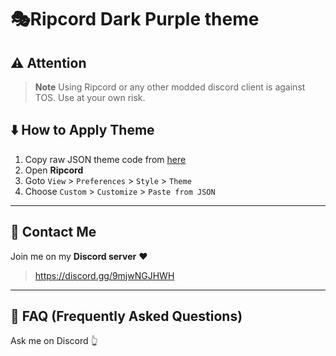 # 🎭Ripcord Dark Purple theme

## ⚠️ Attention
> **Note**
> Using Ripcord or any other modded discord client is against TOS. Use at your own risk.

## ⬇️ How to Apply Theme
1. Copy raw JSON theme code from [here](https://github.com/cool-dev-code/Ripcord-Themes/blob/main/theme.JSON)
2. Open **Ripcord**
3. Goto `View` > `Preferences` > `Style` > `Theme`
4. Choose `Custom` > `Customize` > `Paste from JSON`

---
## 💬 Contact Me
Join me on my **Discord server** ❤️
> https://discord.gg/9mjwNGJHWH
---
## 🤔 FAQ (Frequently Asked Questions)
Ask me on Discord 👆
